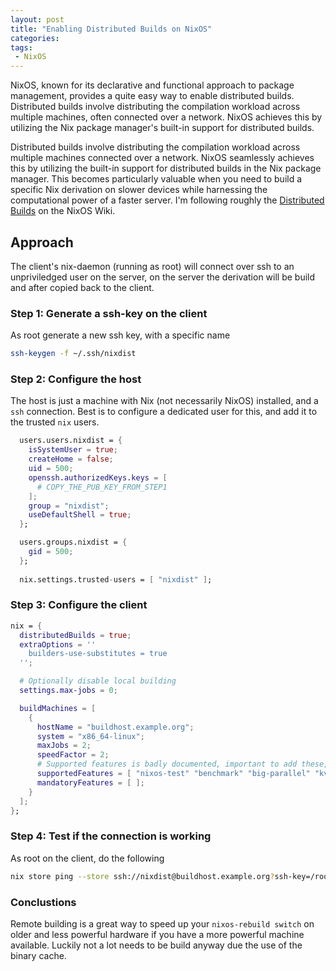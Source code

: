 ```yaml
---
layout: post
title: "Enabling Distributed Builds on NixOS"
categories: 
tags:
 - NixOS
---
```


NixOS, known for its declarative and functional approach to package management, provides a quite easy way to enable distributed builds. Distributed builds involve distributing the compilation workload across multiple machines, often connected over a network. NixOS achieves this by utilizing the Nix package manager's built-in support for distributed builds. 

Distributed builds involve distributing the compilation workload across multiple machines connected over a network. NixOS seamlessly achieves this by utilizing the built-in support for distributed builds in the Nix package manager. This becomes particularly valuable when you need to build a specific Nix derivation on slower devices while harnessing the computational power of a faster server. I'm following roughly the [Distributed Builds](https://nixos.wiki/wiki/Distributed_build) on the NixOS Wiki.

## Approach

The client's nix-daemon (running as root) will connect over ssh to an unpriviledged user on the server, on the server the derivation will be build and after copied back to the client.

### Step 1: Generate a ssh-key on the client

As root generate a new ssh key, with a specific name

```sh
ssh-keygen -f ~/.ssh/nixdist
```

### Step 2: Configure the host

The host is just a machine with Nix (not necessarily NixOS) installed, and a `ssh` connection. Best is to configure a dedicated user for this, and add it to the trusted `nix` users.

```nix
  users.users.nixdist = {
    isSystemUser = true;
    createHome = false;
    uid = 500;
    openssh.authorizedKeys.keys = [
      # COPY_THE_PUB_KEY_FROM_STEP1
    ];
    group = "nixdist";
    useDefaultShell = true;
  };

  users.groups.nixdist = {
    gid = 500;
  };
  
  nix.settings.trusted-users = [ "nixdist" ];
```

### Step 3: Configure the client

```nix
nix = {
  distributedBuilds = true;
  extraOptions = ''
    builders-use-substitutes = true
  '';

  # Optionally disable local building
  settings.max-jobs = 0;

  buildMachines = [ 
    {
      hostName = "buildhost.example.org";
      system = "x86_64-linux";
      maxJobs = 2;
      speedFactor = 2;
      # Supported features is badly documented, important to add these, otherwise many big packages will still get build locally.
      supportedFeatures = [ "nixos-test" "benchmark" "big-parallel" "kvm" ];
      mandatoryFeatures = [ ];
    }
  ];
};
```

### Step 4: Test if the connection is working

As root on the client, do the following

```sh
nix store ping --store ssh://nixdist@buildhost.example.org?ssh-key=/root/.ssh/nixdist
```

### Conclustions

Remote building is a great way to speed up your `nixos-rebuild switch` on older and less powerful hardware if you have a more powerful machine available. Luckily not a lot needs to be build anyway due the use of the binary cache.